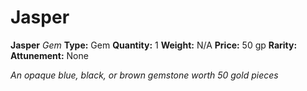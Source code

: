 # Jasper

**Jasper**
_Gem_
**Type:** Gem
**Quantity:** 1
**Weight:** N/A
**Price:** 50 gp
**Rarity:** 
**Attunement:** None

*An opaque blue, black, or brown gemstone worth 50 gold pieces*
